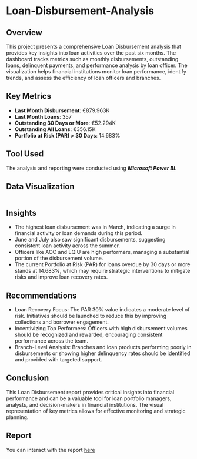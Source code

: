 # Loan-Disbursement-Analysis

## Overview

This project presents a comprehensive Loan Disbursement analysis that provides key insights into loan activities over the past six months. The dashboard tracks metrics such as monthly disbursements, outstanding loans, delinquent payments, and performance analysis by loan officer. The visualization helps financial institutions monitor loan performance, identify trends, and assess the efficiency of loan officers and branches.

## Key Metrics

- **Last Month Disbursement**: €879.963K
- **Last Month Loans**: 357
- **Outstanding 30 Days or More**: €52.294K
- **Outstanding All Loans**: €356.15K
- **Portfolio at Risk (PAR) > 30 Days**: 14.683%

## Tool Used

The analysis and reporting were conducted using ***Microsoft Power BI***.

## Data Visualization

![]()

## Insights

- The highest loan disbursement was in March, indicating a surge in financial activity or loan demands during this period.
- June and July also saw significant disbursements, suggesting consistent loan activity across the summer.
- Officers like AOC and EQIU are high performers, managing a substantial portion of the disbursement volume.
- The current Portfolio at Risk (PAR) for loans overdue by 30 days or more stands at 14.683%, which may require strategic interventions to mitigate risks and improve loan recovery rates.

## Recommendations

- Loan Recovery Focus: The PAR 30% value indicates a moderate level of risk. Initiatives should be launched to reduce this by improving collections and borrower engagement.
- Incentivizing Top Performers: Officers with high disbursement volumes should be recognized and rewarded, encouraging consistent performance across the team.
- Branch-Level Analysis: Branches and loan products performing poorly in disbursements or showing higher delinquency rates should be identified and provided with targeted support.

## Conclusion

This Loan Disbursement report provides critical insights into financial performance and can be a valuable tool for loan portfolio managers, analysts, and decision-makers in financial institutions. The visual representation of key metrics allows for effective monitoring and strategic planning.

## Report

You can interact with the report [here](https://app.powerbi.com/view?r=eyJrIjoiMTQzMGJhOWYtMmE4NS00NjBhLTlmNDMtMWIyZDlmZTAxYTA4IiwidCI6IjM5MmYwNTUzLTJmMjEtNDc0YS1iNTdjLWIyZDI5NjBjZmU3OSJ9)
